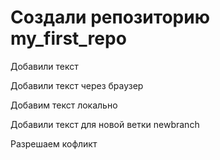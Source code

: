 # Создали репозиторию my_first_repo

Добавили текст

Добавили текст через браузер

Добавим текст локально

Добавили текст для новой ветки newbranch

Разрешаем кофликт
